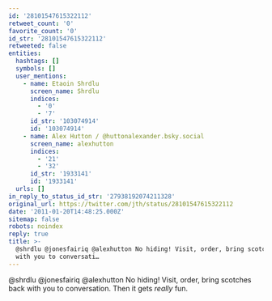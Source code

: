 ```yaml
---
id: '28101547615322112'
retweet_count: '0'
favorite_count: '0'
id_str: '28101547615322112'
retweeted: false
entities:
  hashtags: []
  symbols: []
  user_mentions:
    - name: Etaoin Shrdlu
      screen_name: Shrdlu
      indices:
        - '0'
        - '7'
      id_str: '103074914'
      id: '103074914'
    - name: Alex Hutton / @huttonalexander.bsky.social
      screen_name: alexhutton
      indices:
        - '21'
        - '32'
      id_str: '1933141'
      id: '1933141'
  urls: []
in_reply_to_status_id_str: '27938192074211328'
original_url: https://twitter.com/jth/status/28101547615322112
date: '2011-01-20T14:48:25.000Z'
sitemap: false
robots: noindex
reply: true
title: >-
  @shrdlu @jonesfairiq @alexhutton No hiding! Visit, order, bring scotches back
  with you to conversati…
---
```


@shrdlu @jonesfairiq @alexhutton No hiding! Visit, order, bring scotches back with you to conversation. Then it gets *really* fun.